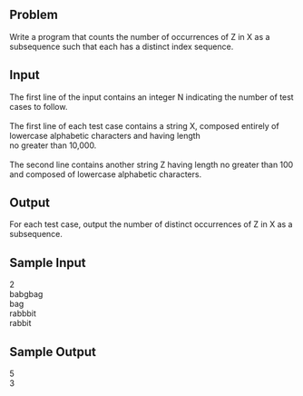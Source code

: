 ## Problem
Write a program that counts the number of occurrences of Z in X as a subsequence such that each has a distinct index sequence.

## Input
The first line of the input contains an integer N indicating the number of test cases to follow.
<br> 
<br> The first line of each test case contains a string X, composed entirely of lowercase alphabetic characters and having length 
<br> no greater than 10,000.
<br> 
<br> The second line contains another string Z having length no greater than 100 and composed of lowercase alphabetic characters.

## Output
For each test case, output the number of distinct occurrences of Z in X as a subsequence.

## Sample Input
2
<br> babgbag
<br> bag
<br> rabbbit
<br> rabbit

## Sample Output
5
<br> 3
